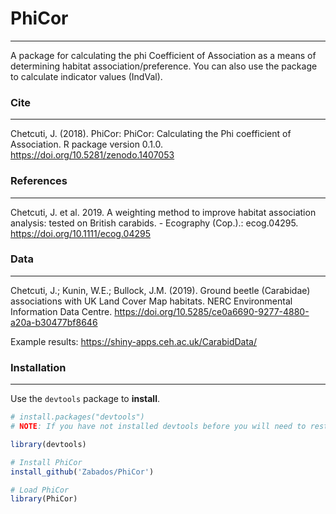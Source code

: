 # PhiCor

----------------
A package for calculating the phi Coefficient of Association as a means of determining habitat association/preference.
You can also use the package to calculate indicator values (IndVal).

### Cite
----------------
Chetcuti, J. (2018). PhiCor: PhiCor: Calculating the Phi coefficient of Association. R package version 0.1.0. https://doi.org/10.5281/zenodo.1407053

### References
----------------
Chetcuti, J. et al. 2019. A weighting method to improve habitat association analysis: tested on British carabids. - Ecography (Cop.).: ecog.04295. https://doi.org/10.1111/ecog.04295

### Data
----------------
Chetcuti, J.; Kunin, W.E.; Bullock, J.M. (2019). Ground beetle (Carabidae) associations with UK Land Cover Map habitats. NERC Environmental Information Data Centre. https://doi.org/10.5285/ce0a6690-9277-4880-a20a-b30477bf8646

Example results: https://shiny-apps.ceh.ac.uk/CarabidData/

### Installation
----------------

Use the `devtools` package to **install**.

```r
# install.packages("devtools")
# NOTE: If you have not installed devtools before you will need to restart your R session

library(devtools)

# Install PhiCor
install_github('Zabados/PhiCor')

# Load PhiCor
library(PhiCor)
```
